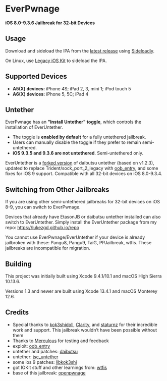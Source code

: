 # EverPwnage

**iOS 8.0-9.3.6 Jailbreak for 32-bit Devices**

## Usage

Download and sideload the IPA from the [latest release](https://github.com/LukeZGD/EverPwnage/releases/latest) using [Sideloadly](https://sideloadly.io/).

On Linux, use [Legacy iOS Kit](https://github.com/LukeZGD/Legacy-iOS-Kit) to sideload the IPA.

## Supported Devices

- **A5(X) devices:** iPhone 4S; iPad 2, 3, mini 1; iPod touch 5
- **A6(X) devices:** iPhone 5, 5C; iPad 4

## Untether

EverPwnage has an **"Install Untether" toggle**, which controls the installation of EverUntether.

- The toggle is **enabled by default** for a fully untethered jailbreak.
- Users can manually disable the toggle if they prefer to remain semi-untethered.
- **iOS 9.3.5 and 9.3.6 are not untethered**. Semi-untethered only.

EverUntether is a [forked version](https://github.com/LukeZGD/daibutsu) of daibutsu untether (based on v1.2.3), updated to replace Trident/sock_port_2_legacy with [oob_entry](https://github.com/staturnzz/oob_entry), and some fixes for iOS 9 support. Compatible with all 32-bit devices on iOS 8.0-9.3.4.

## Switching from Other Jailbreaks

If you are using other semi-untethered jailbreaks for 32-bit devices on iOS 8-9, you can switch to EverPwnage.

Devices that already have EtasonJB or daibutsu untether installed can also switch to EverUntether. Simply install the EverUntether package from my repo: https://lukezgd.github.io/repo

You cannot use EverPwnage/EverUntether if your device is already jailbroken with these: Pangu8, Pangu9, TaiG, PPJailbreak, wtfis. These jailbreaks are incompatible for migration.

## Building

This project was initially built using Xcode 9.4.1/10.1 and macOS High Sierra 10.13.6.

Versions 1.3 and newer are built using Xcode 13.4.1 and macOS Monterey 12.6.

## Credits

- Special thanks to [kok3shidoll](https://github.com/kok3shidoll/), [Clarity](https://github.com/TheRealClarity/), and [staturnz](https://github.com/staturnzz/) for their incredible work and support. This jailbreak wouldn’t have been possible without them
- Thanks to [Merculous](https://github.com/Merculous) for testing and feedback
- exploit: [oob_entry](https://github.com/staturnzz/oob_entry)
- untether and patches: [daibutsu](https://github.com/kok3shidoll/daibutsu)
- untether: [jsc_untether](https://github.com/staturnzz/jsc_untether)
- some ios 9 patches: [libkok3shi](https://github.com/kok3shidoll/libkok3shi)
- got IOKit stuff and other learnings from: [wtfis](https://github.com/TheRealClarity/wtfis)
- base of this jailbreak: [openpwnage](https://github.com/0xilis/openpwnage)
